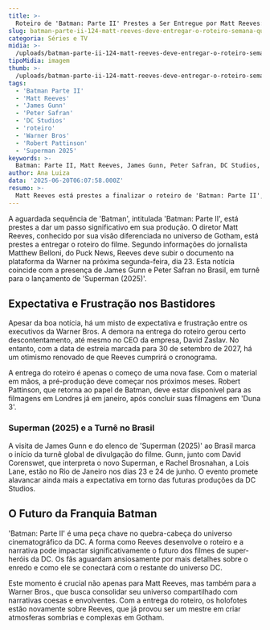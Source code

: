 ```yaml
---
title: >-
  Roteiro de 'Batman: Parte II' Prestes a Ser Entregue por Matt Reeves: Expectativa Cresce
slug: batman-parte-ii-124-matt-reeves-deve-entregar-o-roteiro-semana-que-vem-diz-jornalista
categoria: Séries e TV
midia: >-
  /uploads/batman-parte-ii-124-matt-reeves-deve-entregar-o-roteiro-semana-que-vem-diz-jornalista-thumb.webp
tipoMidia: imagem
thumb: >-
  /uploads/batman-parte-ii-124-matt-reeves-deve-entregar-o-roteiro-semana-que-vem-diz-jornalista-thumb.webp
tags:
  - 'Batman Parte II'
  - 'Matt Reeves'
  - 'James Gunn'
  - 'Peter Safran'
  - 'DC Studios'
  - 'roteiro'
  - 'Warner Bros'
  - 'Robert Pattinson'
  - 'Superman 2025'
keywords: >-
  Batman: Parte II, Matt Reeves, James Gunn, Peter Safran, DC Studios, roteiro, Warner Bros, Robert Pattinson, Superman (2025)
author: Ana Luiza
data: '2025-06-20T06:07:58.000Z'
resumo: >-
  Matt Reeves está prestes a finalizar o roteiro de 'Batman: Parte II', com entrega prevista para a próxima semana. A entrega coincide com a visita de James Gunn e Peter Safran ao Brasil para promover 'Superman (2025)'.
---
```


A aguardada sequência de 'Batman', intitulada 'Batman: Parte II', está prestes a dar um passo significativo em sua produção. O diretor Matt Reeves, conhecido por sua visão diferenciada no universo de Gotham, está prestes a entregar o roteiro do filme. Segundo informações do jornalista Matthew Belloni, do Puck News, Reeves deve subir o documento na plataforma da Warner na próxima segunda-feira, dia 23. Esta notícia coincide com a presença de James Gunn e Peter Safran no Brasil, em turnê para o lançamento de 'Superman (2025)'.

## Expectativa e Frustração nos Bastidores

Apesar da boa notícia, há um misto de expectativa e frustração entre os executivos da Warner Bros. A demora na entrega do roteiro gerou certo descontentamento, até mesmo no CEO da empresa, David Zaslav. No entanto, com a data de estreia marcada para 30 de setembro de 2027, há um otimismo renovado de que Reeves cumprirá o cronograma.

A entrega do roteiro é apenas o começo de uma nova fase. Com o material em mãos, a pré-produção deve começar nos próximos meses. Robert Pattinson, que retorna ao papel de Batman, deve estar disponível para as filmagens em Londres já em janeiro, após concluir suas filmagens em 'Duna 3'.

### Superman (2025) e a Turnê no Brasil

A visita de James Gunn e do elenco de 'Superman (2025)' ao Brasil marca o início da turnê global de divulgação do filme. Gunn, junto com David Corenswet, que interpreta o novo Superman, e Rachel Brosnahan, a Lois Lane, estão no Rio de Janeiro nos dias 23 e 24 de junho. O evento promete alavancar ainda mais a expectativa em torno das futuras produções da DC Studios.

## O Futuro da Franquia Batman

'Batman: Parte II' é uma peça chave no quebra-cabeça do universo cinematográfico da DC. A forma como Reeves desenvolve o roteiro e a narrativa pode impactar significativamente o futuro dos filmes de super-heróis da DC. Os fãs aguardam ansiosamente por mais detalhes sobre o enredo e como ele se conectará com o restante do universo DC.

Este momento é crucial não apenas para Matt Reeves, mas também para a Warner Bros., que busca consolidar seu universo compartilhado com narrativas coesas e envolventes. Com a entrega do roteiro, os holofotes estão novamente sobre Reeves, que já provou ser um mestre em criar atmosferas sombrias e complexas em Gotham.